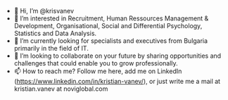 - 👋 Hi, I’m @krisvanev
- 👀 I’m interested in Recruitment, Human Ressources Management & Development, Organisational, Social and Differential Psychology, Statistics and Data Analysis.
- 🌱 I’m currently looking for specialists and executives from Bulgaria primarily in the field of IT. 
- 💞️ I’m looking to collaborate on your future by sharing opportunities and challenges that could enable you to grow professionally.
- 📫 How to reach me? Follow me here, add me on LinkedIn (https://www.linkedin.com/in/kristian-vanev/), or just write me a mail at kristian.vanev at noviglobal.com

<!---
krisvanev/krisvanev is a ✨ special ✨ repository because its `README.md` (this file) appears on your GitHub profile.
You can click the Preview link to take a look at your changes.
--->
